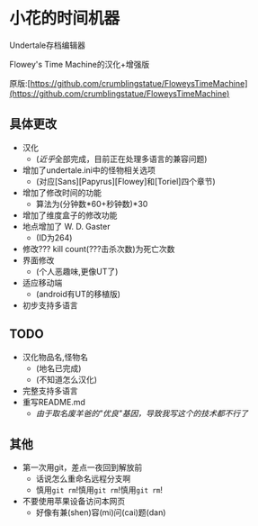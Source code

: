 # 小花的时间机器
Undertale存档编辑器

Flowey's Time Machine的汉化+增强版

原版:[https://github.com/crumblingstatue/FloweysTimeMachine](https://github.com/crumblingstatue/FloweysTimeMachine)

## 具体更改
- 汉化
    - (*近乎*全部完成，目前正在处理多语言的兼容问题)
- 增加了undertale.ini中的怪物相关选项
    - (对应\[Sans\]\[Papyrus\]\[Flowey\]和\[Toriel\]四个章节)
- 增加了修改时间的功能
    - 算法为(分钟数\*60+秒钟数)\*30
- 增加了维度盒子的修改功能
- 地点增加了 W. D. Gaster
    - (ID为264)
- 修改??? kill count(???击杀次数)为死亡次数
- 界面修改
    - (个人恶趣味,更像UT了)
- 适应移动端
    - (android有UT的移植版)
- 初步支持多语言

## TODO
- 汉化物品名,怪物名
    - (地名已完成)
    - (不知道怎么汉化)
- 完整支持多语言
- 重写README.md
    - *由于取名废羊爸的"优良"基因，导致我写这个的技术都不行了*

## 其他
- 第一次用git，差点一夜回到解放前
    - 话说怎么重命名远程分支啊
    - 慎用`git rm`!慎用`git rm`!慎用`git rm`!
- 不要使用苹果设备访问本网页
    - 好像有兼(shen)容(mi)问(cai)题(dan)
